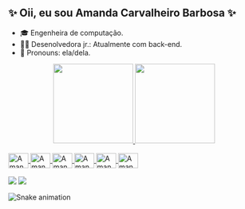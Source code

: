 ## ✨  Oii, eu sou Amanda Carvalheiro Barbosa ✨
- 🎓 Engenheira de computação.
- 👩‍💻 Desenolvedora jr.: Atualmente com back-end.
- 🙂 Pronouns: ela/dela.

<div align="center">
  <a href="https://github.com/amandacarvalheirobarbosa">
  <img height="160em" src="https://github-readme-stats.vercel.app/api?username=amandacarvalheirobarbosa&show_icons=true&theme=dracula&include_all_commits=true&count_private=true"/>
  <img height="160em" src="https://github-readme-stats.vercel.app/api/top-langs/?username=amandacarvalheirobarbosa&layout=compact&langs_count=7&theme=dracula"/>
</div>

<div style="display: inline_block"><br>
  <img align="center" alt="Amanda-Js" height="30" width="40" src="https://cdn.jsdelivr.net/gh/devicons/devicon/icons/javascript/javascript-original.svg">
  <img align="center" alt="Amanda-Ts" height="30" width="40" src="https://cdn.jsdelivr.net/gh/devicons/devicon/icons/typescript/typescript-original.svg">
  <img align="center" alt="Amanda-React" height="30" width="40" src="https://cdn.jsdelivr.net/gh/devicons/devicon/icons/react/react-original.svg">
  <img align="center" alt="Amanda-Python" height="30" width="40" src="https://cdn.jsdelivr.net/gh/devicons/devicon/icons/python/python-original.svg">
  <img align="center" alt="Amanda-Nest" height="30" width="40" src="https://cdn.jsdelivr.net/gh/devicons/devicon/icons/nestjs/nestjs-plain.svg">
  <img align="center" alt="Amanda-Next" height="30" width="40" src="https://cdn.jsdelivr.net/gh/devicons/devicon/icons/nextjs/nextjs-original.svg">
</div>

<div>
  </br>
  <a href="https://www.instagram.com/amandacarvalheirobarbosa/" target="_blank"><img src="https://img.shields.io/badge/-Instagram-%23E4405F?style=for-the-badge&logo=instagram&logoColor=white" target="_blank"></a>
  <a href="https://www.linkedin.com/in/amanda-carvalheiro-barbosa-a2060910a/" target="_blank"><img src="https://img.shields.io/badge/-LinkedIn-%230077B5?style=for-the-badge&logo=linkedin&logoColor=white" target="_blank"></a> 
  
  ![Snake animation](https://github.com/amandacarvalheirobarbosa/amandacarvalheirobarbosa/blob/output/github-contribution-grid-snake.svg) 
  
</div>
